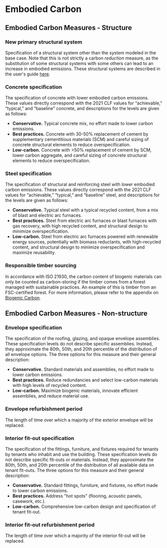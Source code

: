 # Embodied Carbon

## Embodied Carbon Measures - Structure

### New primary structural system

Specification of a structural system other than the system modeled in the base case. Note that this is not strictly a carbon _reduction_ measure, as the substitution of some structural systems with some others can lead to an increase in embodied emissions. These structural systems are described in the user's guide [here](https://epic-documentation.gitbook.io/epic/users-guide/base-case#building-structure).&#x20;

### Concrete specification

The specification of concrete with lower embodied carbon emissions. These values directly correspond with the 2021 CLF values for “achievable,” “typical,” and “baseline” concrete, and descriptions for the levels are given as follows:

* **Conservative.** Typical concrete mix, no effort made to lower carbon emissions.&#x20;
* **Best practices.** Concrete with 30-50% replacement of cement by supplementary cementitious materials (SCM) and careful sizing of concrete structural elements to reduce overspecification.
* **Low-carbon.** Concrete with >50% replacement of cement by SCM, lower carbon aggregate, and careful sizing of concrete structural elements to reduce overspecification.&#x20;

### Steel specification&#x20;

The specification of structural and reinforcing steel with lower embodied carbon emissions. These values directly correspond with the 2021 CLF values for “achievable,” “typical,” and “baseline” steel, and descriptions for the levels are given as follows:

* **Conservative.** Typical steel with a typical recycled content, from a mix of blast and electric arc furnaces.
* **Best practices.** Steel from electric arc furnaces or blast furnaces with gas recovery, with high recycled content, and structural design to minimize overspecification.
* **Low-carbon.** Steel from electric arc furnaces powered with renewable energy sources, potentially with biomass reductants, with high-recycled content, and structural design to minimize overspecification and maximize reusability.

### Responsible timber sourcing&#x20;

In accordance with ISO 21930, the carbon content of biogenic materials can only be counted as carbon-storing if the timber comes from a forest managed with sustainable practices. An example of this is timber from an FSC-certified forest. For more information, please refer to the appendix on [Biogenic Carbon](../appendices/biogenic-carbon.md).

## Embodied Carbon Measures - Non-structure <a href="#embodied-carbon-measures-nonstructure" id="embodied-carbon-measures-nonstructure"></a>

### Envelope specification&#x20;

The specification of the roofing, glazing, and opaque envelope assemblies. These specification levels do not describe specific assemblies. Instead, they approximate the 80th, 50th, and 20th percentile of the distribution of all envelope options. The three options for this measure and their general description:

* **Conservative.** Standard materials and assemblies, no effort made to lower carbon emissions.&#x20;
* **Best practices.** Reduce redundancies and select low-carbon materials with high levels of recycled content.&#x20;
* **Low-carbon.** Maximize biogenic materials, innovate efficient assemblies, and reduce material use.

### Envelope refurbishment period

The length of time over which a majority of the exterior envelope will be replaced.

### Interior fit-out specification

The specification of the fittings, furniture, and fixtures required for tenants by tenants who inhabit and use the building. These specification levels do not describe specific fit-outs or materials. Instead, they approximate the 80th, 50th, and 20th percentile of the distribution of all available data on tenant fit-outs.  The three options for this measure and their general description:

* **Conservative.** Standard fittings, furniture, and fixtures, no effort made to lower carbon emissions.&#x20;
* **Best practices.** Address "hot spots" (flooring, acoustic panels, casework, etc.).&#x20;
* **Low-carbon.** Comprehensive low-carbon design and specification of tenant fit-out.

### Interior fit-out refurbishment period

The length of time over which a majority of the interior fit-out will be replaced.
